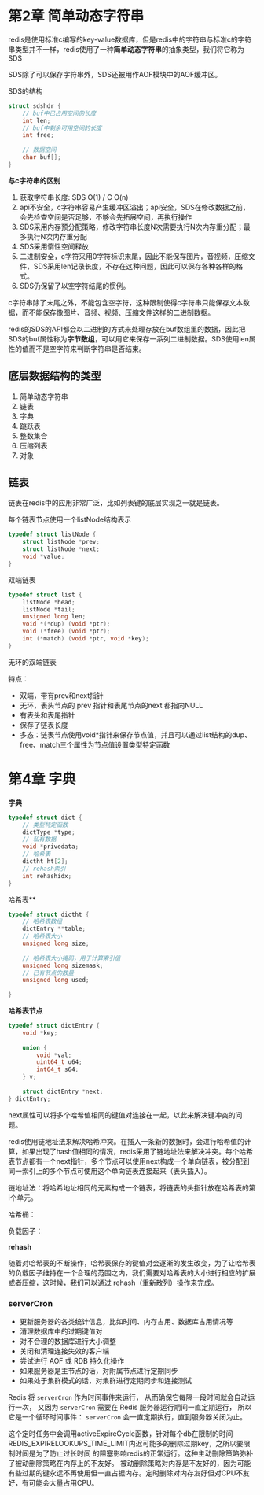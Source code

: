 # 第2章 简单动态字符串

redis是使用标准c编写的key-value数据库，但是redis中的字符串与标准c的字符串类型并不一样，redis使用了一种**简单动态字符串**的抽象类型，我们将它称为SDS

SDS除了可以保存字符串外，SDS还被用作AOF模块中的AOF缓冲区。

SDS的结构

```c
struct sdshdr {
    // buf中已占用空间的长度
    int len;
    // buf中剩余可用空间的长度
    int free;
    
    // 数据空间
    char buf[];
}
```

**与c字符串的区别**

1. 获取字符串长度: SDS O(1) / C O(n)
2. api不安全，c字符串容易产生缓冲区溢出；api安全，SDS在修改数据之前，会先检查空间是否足够，不够会先拓展空间，再执行操作
3. SDS采用内存预分配策略，修改字符串长度N次需要执行N次内存重分配；最多执行N次内存重分配
4. SDS采用惰性空间释放
5. 二进制安全，c字符采用0字符标识末尾，因此不能保存图片，音视频，压缩文件，SDS采用len记录长度，不存在这种问题，因此可以保存各种各样的格式。
6. SDS仍保留了以空字符结尾的惯例。

c字符串除了末尾之外，不能包含空字符，这种限制使得c字符串只能保存文本数据，而不能保存像图片、音频、视频、压缩文件这样的二进制数据。

redis的SDS的API都会以二进制的方式来处理存放在buf数组里的数据，因此把SDS的buf属性称为**字节数组**，可以用它来保存一系列二进制数据。SDS使用len属性的值而不是空字符来判断字符串是否结束。

## 底层数据结构的类型

1. 简单动态字符串
2. 链表
3. 字典
4. 跳跃表
5. 整数集合
6. 压缩列表
7. 对象

## 链表

链表在redis中的应用非常广泛，比如列表键的底层实现之一就是链表。

每个链表节点使用一个listNode结构表示

```c
typedef struct listNode {
    struct listNode *prev;
    struct listNode *next;
    void *value;
}
```

双端链表

```c
typedef struct list {
    listNode *head;
    listNode *tail;
    unsigned long len;
    void *(*dup) (void *ptr);
    void (*free) (void *ptr);
    int (*match) (void *ptr, void *key);
}
```

无环的双端链表

特点：

* 双端，带有prev和next指针
* 无环，表头节点的 prev 指针和表尾节点的next 都指向NULL
* 有表头和表尾指针
* 保存了链表长度
* 多态：链表节点使用void*指针来保存节点值，并且可以通过list结构的dup、free、match三个属性为节点值设置类型特定函数



# 第4章 字典

**字典**

```c
typedef struct dict {
    // 类型特定函数
    dictType *type;
    // 私有数据
    void *privedata;
    // 哈希表
    dictht ht[2];
    // rehash索引
    int rehashidx;
}
```



哈希表**

```c
typedef struct dictht {
    // 哈希表数组
    dictEntry **table;
    // 哈希表大小
    unsigned long size;
    
    // 哈希表大小掩码，用于计算索引值
    unsigned long sizemask;
    // 已有节点的数量
    unsigned long used;
    
}
```

**哈希表节点**

```c
typedef struct dictEntry {
    void *key;
    
    union {
        void *val;
        uint64_t u64;
        int64_t s64;
    } v;
    
    struct dictEntry *next;
} dictEntry;
```

next属性可以将多个哈希值相同的键值对连接在一起，以此来解决键冲突的问题。

redis使用链地址法来解决哈希冲突。在插入一条新的数据时，会进行哈希值的计算，如果出现了hash值相同的情况，redis采用了链地址法来解决冲突。每个哈希表节点都有一个next指针，多个节点可以使用next构成一个单向链表，被分配到同一索引上的多个节点可使用这个单向链表连接起来（表头插入）。

链地址法：将哈希地址相同的元素构成一个链表，将链表的头指针放在哈希表的第i个单元。

哈希桶：

负载因子：

**rehash**

随着对哈希表的不断操作，哈希表保存的键值对会逐渐的发生改变，为了让哈希表的负载因子维持在一个合理的范围之内，我们需要对哈希表的大小进行相应的扩展或者压缩，这时候，我们可以通过 rehash（重新散列）操作来完成。



### serverCron

* 更新服务器的各类统计信息，比如时间、内存占用、数据库占用情况等
* 清理数据库中的过期键值对
* 对不合理的数据库进行大小调整
* 关闭和清理连接失效的客户端
* 尝试进行 AOF 或 RDB 持久化操作
* 如果服务器是主节点的话，对附属节点进行定期同步
* 如果处于集群模式的话，对集群进行定期同步和连接测试

Redis 将 `serverCron` 作为时间事件来运行， 从而确保它每隔一段时间就会自动运行一次， 又因为  `serverCron` 需要在 Redis 服务器运行期间一直定期运行， 所以它是一个循环时间事件：  `serverCron` 会一直定期执行，直到服务器关闭为止。

这个定时任务中会调用activeExpireCycle函数，针对每个db在限制的时间REDIS_EXPIRELOOKUPS_TIME_LIMIT内迟可能多的删除过期key，之所以要限制时间是为了防止过长时间 的阻塞影响redis的正常运行。这种主动删除策略弥补了被动删除策略在内存上的不友好。 被动删除策略对内存是不友好的，因为可能有些过期的键永远不再使用但一直占据内存。定时删除对内存友好但对CPU不友好，有可能会大量占用CPU。